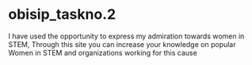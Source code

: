 # obisip_taskno.2
 I have used the opportunity to express my admiration towards women in STEM, Through this site you can  increase your knowledge on popular Women in STEM and organizations working for this cause
